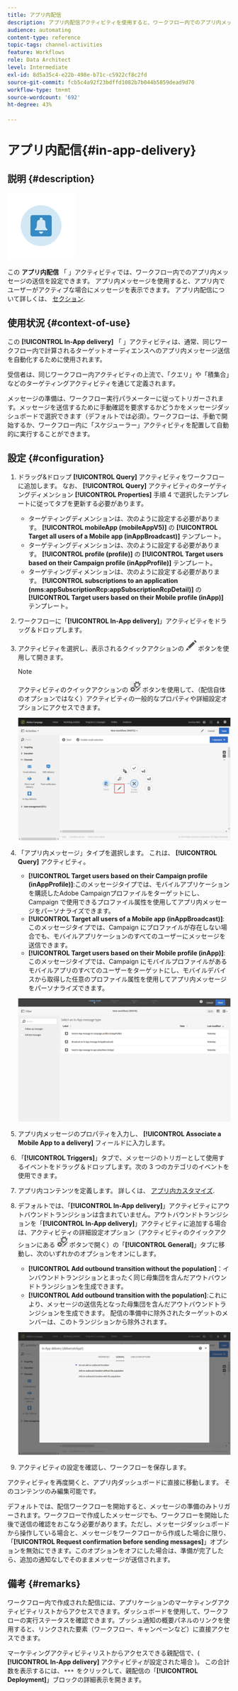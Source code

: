 ```yaml
---
title: アプリ内配信
description: アプリ内配信アクティビティを使用すると、ワークフロー内でのアプリ内メッセージの送信を設定できます。
audience: automating
content-type: reference
topic-tags: channel-activities
feature: Workflows
role: Data Architect
level: Intermediate
exl-id: 8d5a35c4-e22b-498e-b71c-c5922cf8c2fd
source-git-commit: fcb5c4a92f23bdffd1082b7b044b5859dead9d70
workflow-type: tm+mt
source-wordcount: '692'
ht-degree: 43%

---
```


# アプリ内配信{#in-app-delivery}

## 説明 {#description}

![](assets/wkf_in_app_1.png)

この **アプリ内配信** 「 」アクティビティでは、ワークフロー内でのアプリ内メッセージの送信を設定できます。 アプリ内メッセージを使用すると、アプリ内でユーザーがアクティブな場合にメッセージを表示できます。 アプリ内配信について詳しくは、 [セクション](../../channels/using/about-in-app-messaging.md).

## 使用状況 {#context-of-use}

この **[!UICONTROL In-App delivery]** 「 」アクティビティは、通常、同じワークフロー内で計算されるターゲットオーディエンスへのアプリ内メッセージ送信を自動化するために使用されます。

受信者は、同じワークフロー内アクティビティの上流で、「クエリ」や「積集合」などのターゲティングアクティビティを通じて定義されます。

メッセージの準備は、ワークフロー実行パラメーターに従ってトリガーされます。メッセージを送信するために手動確認を要求するかどうかをメッセージダッシュボードで選択できます（デフォルトでは必須）。ワークフローは、手動で開始するか、ワークフロー内に「スケジューラー」アクティビティを配置して自動的に実行することができます。

## 設定 {#configuration}

1. ドラッグ&amp;ドロップ **[!UICONTROL Query]** アクティビティをワークフローに追加します。 なお、 **[!UICONTROL Query]** アクティビティのターゲティングディメンション **[!UICONTROL Properties]** 手順 4 で選択したテンプレートに従ってタブを更新する必要があります。

   * ターゲティングディメンションは、次のように設定する必要があります。 **[!UICONTROL mobileApp (mobileAppV5)]** の **[!UICONTROL Target all users of a Mobile app (inAppBroadcast)]** テンプレート。
   * ターゲティングディメンションは、次のように設定する必要があります。 **[!UICONTROL profile (profile)]** の **[!UICONTROL Target users based on their Campaign profile (inAppProfile)]** テンプレート。
   * ターゲティングディメンションは、次のように設定する必要があります。 **[!UICONTROL subscriptions to an application (nms:appSubscriptionRcp:appSubscriptionRcpDetail)]** の **[!UICONTROL Target users based on their Mobile profile (inApp)]** テンプレート。

1. ワークフローに「**[!UICONTROL In-App delivery]**」アクティビティをドラッグ＆ドロップします。
1. アクティビティを選択し、表示されるクイックアクションの ![](assets/edit_darkgrey-24px.png) ボタンを使用して開きます。

   >[!NOTE]
   >
   >アクティビティのクイックアクションの ![](assets/dlv_activity_params-24px.png) ボタンを使用して、（配信自体のオプションではなく）アクティビティの一般的なプロパティや詳細設定オプションにアクセスできます。

   ![](assets/wkf_in_app_3.png)

1. 「アプリ内メッセージ」タイプを選択します。 これは、 **[!UICONTROL Query]** アクティビティ。

   * **[!UICONTROL Target users based on their Campaign profile (inAppProfile)]**:このメッセージタイプでは、モバイルアプリケーションを購読したAdobe Campaignプロファイルをターゲットにし、Campaign で使用できるプロファイル属性を使用してアプリ内メッセージをパーソナライズできます。
   * **[!UICONTROL Target all users of a Mobile app (inAppBroadcast)]**:このメッセージタイプでは、Campaign にプロファイルが存在しない場合でも、モバイルアプリケーションのすべてのユーザーにメッセージを送信できます。
   * **[!UICONTROL Target users based on their Mobile profile (inApp)]**:このメッセージタイプでは、Campaign にモバイルプロファイルがあるモバイルアプリのすべてのユーザーをターゲットにし、モバイルデバイスから取得した任意のプロファイル属性を使用してアプリ内メッセージをパーソナライズできます。

   ![](assets/wkf_in_app_4.png)

1. アプリ内メッセージのプロパティを入力し、 **[!UICONTROL Associate a Mobile App to a delivery]** フィールドに入力します。
1. 「**[!UICONTROL Triggers]**」タブで、メッセージのトリガーとして使用するイベントをドラッグ＆ドロップします。次の 3 つのカテゴリのイベントを使用できます。
1. アプリ内コンテンツを定義します。 詳しくは、 [アプリ内カスタマイズ](../../channels/using/customizing-an-in-app-message.md).
1. デフォルトでは、「**[!UICONTROL In-App delivery]**」アクティビティにアウトバウンドトランジションは含まれていません。アウトバウンドトランジションを「**[!UICONTROL In-App delivery]**」アクティビティに追加する場合は、アクティビティの詳細設定オプション（アクティビティのクイックアクションにある ![](assets/dlv_activity_params-24px.png) ボタンで開く）の「**[!UICONTROL General]**」タブに移動し、次のいずれかのオプションをオンにします。

   * **[!UICONTROL Add outbound transition without the population]**：インバウンドトランジションとまったく同じ母集団を含んだアウトバウンドトランジションを生成できます。
   * **[!UICONTROL Add outbound transition with the population]**:これにより、メッセージの送信先となった母集団を含んだアウトバウンドトランジションを生成できます。 配信の準備中に除外されたターゲットのメンバーは、このトランジションから除外されます。

   ![](assets/wkf_in_app_5.png)

1. アクティビティの設定を確認し、ワークフローを保存します。

アクティビティを再度開くと、アプリ内ダッシュボードに直接に移動します。 そのコンテンツのみ編集可能です。

デフォルトでは、配信ワークフローを開始すると、メッセージの準備のみトリガーされます。ワークフローで作成したメッセージでも、ワークフローを開始した後で送信の確認をおこなう必要があります。ただし、メッセージダッシュボードから操作している場合と、メッセージをワークフローから作成した場合に限り、「**[!UICONTROL Request confirmation before sending messages]**」オプションを無効にできます。このオプションをオフにした場合は、準備が完了したら、追加の通知なしでそのままメッセージが送信されます。

## 備考 {#remarks}

ワークフロー内で作成された配信には、アプリケーションのマーケティングアクティビティリストからアクセスできます。ダッシュボードを使用して、ワークフローの実行ステータスを確認できます。プッシュ通知の概要パネルのリンクを使用すると、リンクされた要素（ワークフロー、キャンペーンなど）に直接アクセスできます。

マーケティングアクティビティリストからアクセスできる親配信で、( **[!UICONTROL In-App delivery]** アクティビティが設定された場合 )。 この合計数を表示するには、![](assets/wkf_dlv_detail_button.png) をクリックして、親配信の「**[!UICONTROL Deployment]**」ブロックの詳細表示を開きます。

